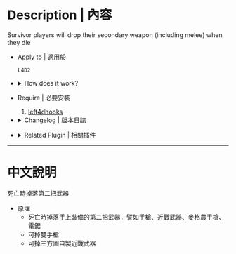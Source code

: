 # Description | 內容
Survivor players will drop their secondary weapon (including melee) when they die

* Apply to | 適用於
	```
	L4D2
	```

* <details><summary>How does it work?</summary>

	* When you die, drop your secondary weapon
		* Pistol and Dual pistol
		* Magnum
		* Melee weapons
		* Chainsaw
</details>

* Require | 必要安裝
	1. [left4dhooks](https://forums.alliedmods.net/showthread.php?t=321696)

* <details><summary>Changelog | 版本日誌</summary>

	* v2.6 (2024-1-16)
		* Remake code
		* Clear hidden weapon data for player

	* v2.5 (2022-12-18)
		* Delete l4d_info_editor, too frequently call forward function from l4d_info_editor (every 20~30 seconds)

	* v2.4 (2022-12-7)
		* Use other method to get the melee weapon

	* v2.3 (2022-10-7)
		* Convert All codes to new syntax.
		* Support Custom Melee
		* Create Fake Event "weapon_drop" when drop secondary weapon on death

	* v1.6
		* [Original Plugin by PVNDV](https://forums.alliedmods.net/showthread.php?t=283713)
</details>

* <details><summary>Related Plugin | 相關插件</summary>

	1. [l4d_drop](https://github.com/fbef0102/L4D1_2-Plugins/tree/master/l4d_drop): Allows players to drop the weapon they are holding
		> 玩家可自行丟棄手中的武器
</details>

- - - -
# 中文說明
死亡時掉落第二把武器

* 原理
	* 死亡時掉落手上裝備的第二把武器，譬如手槍、近戰武器、麥格農手槍、電鋸
	* 可掉雙手槍
	* 可掉三方圖自製近戰武器
